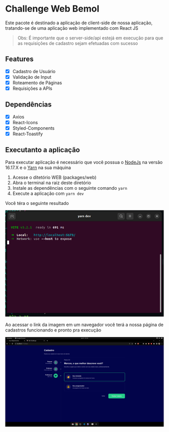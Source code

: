 # Challenge Web Bemol

Este pacote é destinado a aplicação de client-side de nossa aplicação, tratando-se de uma aplicação web implementado com React JS

> Obs: É importante que o server-side/api estejá em execução para que as requisições de cadastro sejam efetuadas com sucesso

## Features

- [x] Cadastro de Usuário
- [x] Validação de Input
- [x] Roteamento de Páginas
- [x] Requisições a APIs

## Dependências

- [x] Axios
- [x] React-Icons
- [x] Styled-Components
- [x] React-Toastify

## Executanto a aplicação

Para executar aplicação é necessário que você possua o [NodeJs](https://www.digitalocean.com/community/tutorials/how-to-install-node-js-on-ubuntu-20-04) na versão 16.17.X e o [Yarn](https://classic.yarnpkg.com/lang/en/docs/install/#debian-stable) na sua máquina

1. Acesse o ditetório WEB (packages/web)
2. Abra o terminal na raiz deste diretório
3. Instale as dependências com o seguinte comando `yarn`
4. Execute a aplicação com `yarn dev`

Você téra o seguinte resultado

<img src="./img/01.png" alt="Execução do Client-Side"/>

Ao acessar o link da imagem em um navegador você terá a nossa página de cadastros funcionando e pronto pra execução

<img src="./img/02.png" alt="Execução do Client-Side"/>
